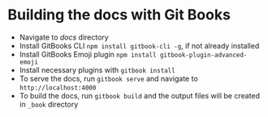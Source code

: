 # Building the docs with Git Books

* Navigate to _docs_ directory
* Install GitBooks CLI `npm install gitbook-cli -g`, if not already installed
* Install GitBooks Emoji plugin `npm install gitbook-plugin-advanced-emoji`
* Install necessary plugins with `gitbook install`
* To serve the docs, run `gitbook serve` and navigate to `http://localhost:4000`
* To build the docs, run `gitbook build` and the output files will be created in `_book` directory
